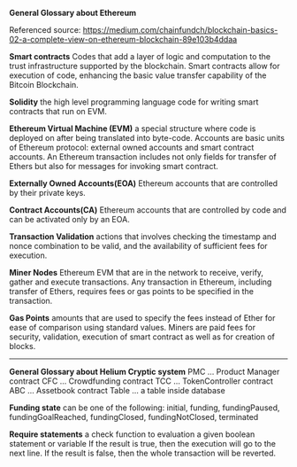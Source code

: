 **General Glossary about Ethereum**

Referenced source:
https://medium.com/chainfundch/blockchain-basics-02-a-complete-view-on-ethereum-blockchain-89e103b4ddaa

**Smart contracts**
Codes that add a layer of logic and computation to the trust infrastructure supported by the blockchain. Smart contracts allow for execution of code, enhancing the basic value transfer capability of the Bitcoin Blockchain.

**Solidity**
the high level programming language code for writing smart contracts that run on EVM.

**Ethereum Virtual Machine (EVM)**
a special structure where code is deployed on after being translated into byte-code. Accounts are basic units of Ethereum protocol: external owned accounts and smart contract accounts. An Ethereum transaction includes not only fields for transfer of Ethers but also for messages for invoking smart contract.

**Externally Owned Accounts(EOA)**
Ethereum accounts that are controlled by their private keys.

**Contract Accounts(CA)**
Ethereum accounts that are controlled by code and can be activated only by an EOA.

**Transaction Validation**
actions that involves checking the timestamp and nonce combination to
be valid, and the availability of sufficient fees for execution.

**Miner Nodes**
Ethereum EVM that are in the network to receive, verify, gather and execute transactions. Any transaction in Ethereum, including transfer of Ethers, requires fees or gas points to be specified in the transaction.

**Gas Points**
amounts that  are used to specify the fees instead of Ether for ease of comparison using standard values. Miners are paid fees for security, validation, execution of smart contract as well as for creation of blocks.

-----------------------------
**General Glossary about Helium Cryptic system**
PMC … Product Manager contract
CFC … Crowdfunding contract
TCC … TokenController contract
ABC … Assetbook contract
Table … a table inside database

**Funding state**
can be one of the following: initial, funding, fundingPaused, fundingGoalReached, fundingClosed, fundingNotClosed, terminated

**Require statements**
a check function to evaluation a given boolean statement or variable
If the result is true, then the execution will go to the next line.
If the result is false, then the whole transaction will be reverted.
